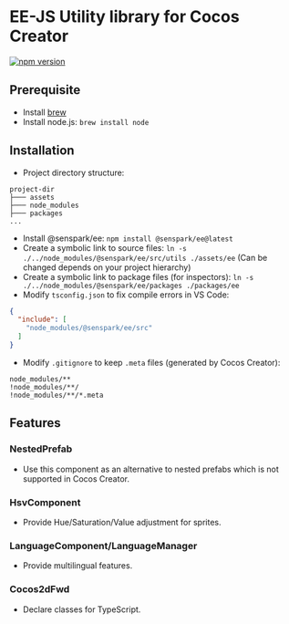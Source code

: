 # EE-JS Utility library for Cocos Creator

[![npm version](https://img.shields.io/npm/v/@senspark/ee.svg)](https://www.npmjs.com/package/@senspark/ee)

## Prerequisite

- Install [brew](https://brew.sh/)
- Install node.js: `brew install node`

## Installation

- Project directory structure:

```
project-dir
├─── assets
├─── node_modules
├─── packages
...
```

- Install @senspark/ee: `npm install @senspark/ee@latest`
- Create a symbolic link to source files: `ln -s ./../node_modules/@senspark/ee/src/utils ./assets/ee` (Can be changed depends on your project hierarchy)
- Create a symbolic link to package files (for inspectors): `ln -s ./../node_modules/@senspark/ee/packages ./packages/ee`
- Modify `tsconfig.json` to fix compile errors in VS Code:

```json
{
  "include": [
    "node_modules/@senspark/ee/src"
  ]
}
```

- Modify `.gitignore` to keep `.meta` files (generated by Cocos Creator):

```
node_modules/**
!node_modules/**/
!node_modules/**/*.meta
```

## Features

### NestedPrefab

- Use this component as an alternative to nested prefabs which is not supported in Cocos Creator.

### HsvComponent

- Provide Hue/Saturation/Value adjustment for sprites.

### LanguageComponent/LanguageManager

- Provide multilingual features.

### Cocos2dFwd

- Declare classes for TypeScript.